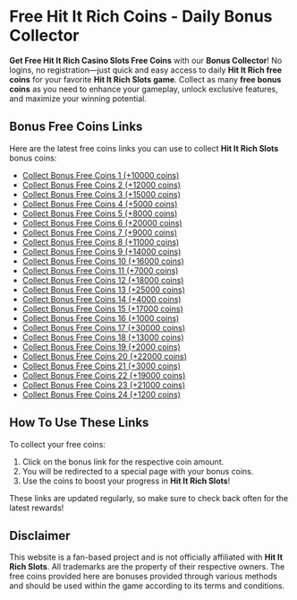 # Free Hit It Rich Coins - Daily Bonus Collector

**Get Free Hit It Rich Casino Slots Free Coins** with our **Bonus Collector**! No logins, no registration—just quick and easy access to daily **Hit It Rich free coins** for your favorite **Hit It Rich Slots game**. Collect as many **free bonus coins** as you need to enhance your gameplay, unlock exclusive features, and maximize your winning potential.

## Bonus Free Coins Links

Here are the latest free coins links you can use to collect **Hit It Rich Slots** bonus coins:

- [Collect Bonus Free Coins 1 (+10000 coins)](https://hititrich.pages.dev/Xyv84Tdrcy)
- [Collect Bonus Free Coins 2 (+12000 coins)](https://hititrich.pages.dev/Jzq27NgKfr)
- [Collect Bonus Free Coins 3 (+15000 coins)](https://hititrich.pages.dev/Klq93RuiTp)
- [Collect Bonus Free Coins 4 (+5000 coins)](https://hititrich.pages.dev/Lsb45UynVj)
- [Collect Bonus Free Coins 5 (+8000 coins)](https://hititrich.pages.dev/Mkq56FsWpb)
- [Collect Bonus Free Coins 6 (+20000 coins)](https://hititrich.pages.dev/Njv17PzRkc)
- [Collect Bonus Free Coins 7 (+9000 coins)](https://hititrich.pages.dev/Opw32KxLfm)
- [Collect Bonus Free Coins 8 (+11000 coins)](https://hititrich.pages.dev/Qbz64GmiXy)
- [Collect Bonus Free Coins 9 (+14000 coins)](https://hititrich.pages.dev/Rse56HuoCv)
- [Collect Bonus Free Coins 10 (+16000 coins)](https://hititrich.pages.dev/Sfi28JuqTc)
- [Collect Bonus Free Coins 11 (+7000 coins)](https://hititrich.pages.dev/Tjd84IpaKv)
- [Collect Bonus Free Coins 12 (+18000 coins)](https://hititrich.pages.dev/Ujl76HdtLs)
- [Collect Bonus Free Coins 13 (+25000 coins)](https://hititrich.pages.dev/Vpy23KwgLu)
- [Collect Bonus Free Coins 14 (+4000 coins)](https://hititrich.pages.dev/Wxt45QcnGh)
- [Collect Bonus Free Coins 15 (+17000 coins)](https://hititrich.pages.dev/Xzq87XdsUw)
- [Collect Bonus Free Coins 16 (+1000 coins)](https://hititrich.pages.dev/Ywe56LjkUv)
- [Collect Bonus Free Coins 17 (+30000 coins)](https://hititrich.pages.dev/Zvf28BwlKs)
- [Collect Bonus Free Coins 18 (+13000 coins)](https://hititrich.pages.dev/Aro45HplRv)
- [Collect Bonus Free Coins 19 (+2000 coins)](https://hititrich.pages.dev/Bti63YuxCv)
- [Collect Bonus Free Coins 20 (+22000 coins)](https://hititrich.pages.dev/Cpf18VzkQp)
- [Collect Bonus Free Coins 21 (+3000 coins)](https://hititrich.pages.dev/Dvw29IkjLf)
- [Collect Bonus Free Coins 22 (+19000 coins)](https://hititrich.pages.dev/Eql62TzvMox)
- [Collect Bonus Free Coins 23 (+21000 coins)](https://hititrich.pages.dev/Fro85HcWdq)
- [Collect Bonus Free Coins 24 (+1200 coins)](https://hititrich.pages.dev/Git97UlzKf)

## How To Use These Links

To collect your free coins:
1. Click on the bonus link for the respective coin amount.
2. You will be redirected to a special page with your bonus coins.
3. Use the coins to boost your progress in **Hit It Rich Slots**!

These links are updated regularly, so make sure to check back often for the latest rewards!

## Disclaimer

This website is a fan-based project and is not officially affiliated with **Hit It Rich Slots**. All trademarks are the property of their respective owners. The free coins provided here are bonuses provided through various methods and should be used within the game according to its terms and conditions.


